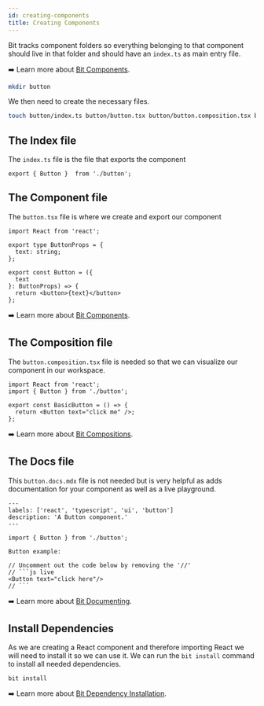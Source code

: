 ```yaml
---
id: creating-components
title: Creating Components
---
```


Bit tracks component folders so everything belonging to that component should live in that folder and should have an `index.ts` as main entry file.

:arrow_right: Learn more about [Bit Components](/building-with-bit/component/overview).

```sh
mkdir button
```

We then need to create the necessary files. 

```sh
touch button/index.ts button/button.tsx button/button.composition.tsx button/button.docs.mdx
```

## The Index file

The `index.ts` file is the file that exports the component

```tsx title="index.ts"
export { Button }  from './button';
```

## The Component file

The `button.tsx` file is where we create and export our component

```tsx title="button.tsx"
import React from 'react';

export type ButtonProps = {
  text: string;
};

export const Button = ({
  text
}: ButtonProps) => {
  return <button>{text}</button>
};
```

:arrow_right: Learn more about [Bit Components](/building-with-bit/component/overview).

## The Composition file

The `button.composition.tsx` file is needed so that we can visualize our component in our workspace.


```tsx title="button.composition.tsx"
import React from 'react';
import { Button } from './button';

export const BasicButton = () => {
  return <Button text="click me" />;
};
```

:arrow_right: Learn more about [Bit Compositions](/building-with-bit/compositions/overview).

## The Docs file

This `button.docs.mdx` file is not needed but is very helpful as adds documentation for your component as well as a live playground.

```mdx title="button.docs.mdx"
---
labels: ['react', 'typescript', 'ui', 'button']
description: 'A Button component.'
---

import { Button } from './button';

Button example:

// Uncomment out the code below by removing the '//'
// ```js live
<Button text="click here"/>
// ```

```
:arrow_right: Learn more about [Bit Documenting](/building-with-bit/documenting/overview).

## Install Dependencies

As we are creating a React component and therefore importing React we will need to install it so we can use it. We can run the `bit install` command to install all needed dependencies.

```shell
bit install
```

:arrow_right: Learn more about [Bit Dependency Installation](/building-with-bit/dependency-resolver/dependency-installation).